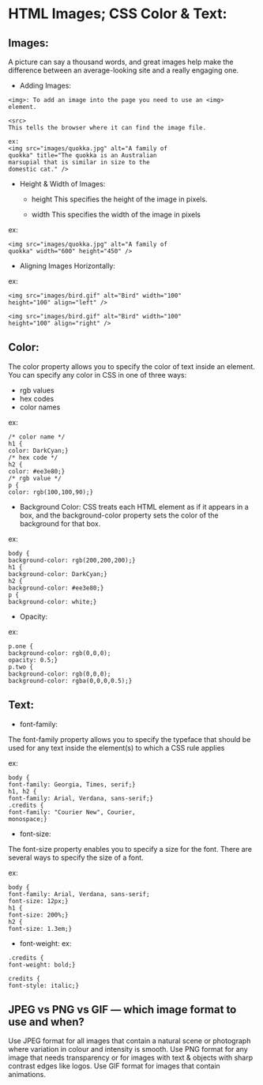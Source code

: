 # HTML Images; CSS Color & Text:

## Images:
A picture can say a thousand words, and great images help make the difference between an
average-looking site and a really engaging one.

* Adding Images:
```
<img>: To add an image into the page you need to use an <img>
element.

<src>
This tells the browser where it can find the image file.

ex:
<img src="images/quokka.jpg" alt="A family of
quokka" title="The quokka is an Australian
marsupial that is similar in size to the
domestic cat." />

```

* Height & Width of Images:

  * height
This specifies the height of the image in pixels.

  * width
This specifies the width of the image in pixels

ex:
```
<img src="images/quokka.jpg" alt="A family of
quokka" width="600" height="450" />

```
* Aligning Images Horizontally:

ex: 
```
<img src="images/bird.gif" alt="Bird" width="100"
height="100" align="left" />

<img src="images/bird.gif" alt="Bird" width="100"
height="100" align="right" />

```

## Color:
The color property allows you
to specify the color of text inside
an element. You can specify any
color in CSS in one of three ways:
  * rgb values
  * hex codes
  * color names

ex:
```
/* color name */
h1 {
color: DarkCyan;}
/* hex code */
h2 {
color: #ee3e80;}
/* rgb value */
p {
color: rgb(100,100,90);}

```
  * Background Color: 
  CSS treats each HTML element
as if it appears in a box, and the
background-color property
sets the color of the background
for that box.

ex: 
```
body {
background-color: rgb(200,200,200);}
h1 {
background-color: DarkCyan;}
h2 {
background-color: #ee3e80;}
p {
background-color: white;}

```
* Opacity:

ex:

```
p.one {
background-color: rgb(0,0,0);
opacity: 0.5;}
p.two {
background-color: rgb(0,0,0);
background-color: rgba(0,0,0,0.5);}
```
## Text:

* font-family:

The font-family property
allows you to specify the
typeface that should be used for
any text inside the element(s) to
which a CSS rule applies

ex:
```
body {
font-family: Georgia, Times, serif;}
h1, h2 {
font-family: Arial, Verdana, sans-serif;}
.credits {
font-family: "Courier New", Courier,
monospace;}

```
* font-size:

The font-size property enables
you to specify a size for the
font. There are several ways to
specify the size of a font.

ex:
```
body {
font-family: Arial, Verdana, sans-serif;
font-size: 12px;}
h1 {
font-size: 200%;}
h2 {
font-size: 1.3em;}
```
* font-weight:
ex:
```
.credits {
font-weight: bold;}

credits {
font-style: italic;}
```


## JPEG vs PNG vs GIF — which image format to use and when?

Use JPEG format for all images that contain a natural scene or photograph where variation in colour and intensity is smooth. Use PNG format for any image that needs transparency or for images with text & objects with sharp contrast edges like logos. Use GIF format for images that contain animations.
